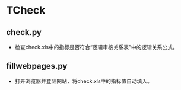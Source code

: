 # TCheck
## check.py
- 检查check.xls中的指标是否符合“逻辑审核关系表”中的逻辑关系公式。
## fillwebpages.py
- 打开浏览器并登陆网站，将check.xls中的指标值自动填入。
